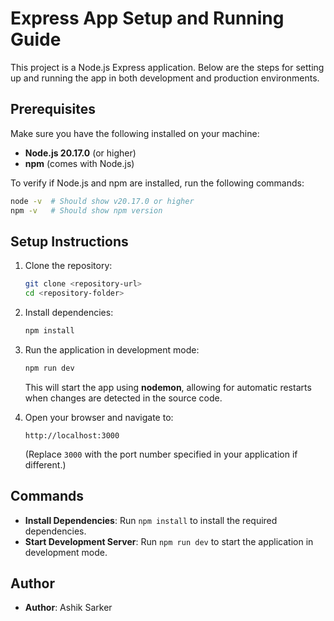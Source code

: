 # Express App Setup and Running Guide

This project is a Node.js Express application. Below are the steps for setting up and running the app in both development and production environments.

## Prerequisites

Make sure you have the following installed on your machine:

- **Node.js 20.17.0** (or higher)
- **npm** (comes with Node.js)

To verify if Node.js and npm are installed, run the following commands:

```bash
node -v  # Should show v20.17.0 or higher
npm -v   # Should show npm version
```

## Setup Instructions

1. Clone the repository:

   ```bash
   git clone <repository-url>
   cd <repository-folder>
   ```

2. Install dependencies:

   ```bash
   npm install
   ```

3. Run the application in development mode:

   ```bash
   npm run dev
   ```

   This will start the app using **nodemon**, allowing for automatic restarts when changes are detected in the source code.

4. Open your browser and navigate to:

   ```
   http://localhost:3000
   ```

   (Replace `3000` with the port number specified in your application if different.)

## Commands

- **Install Dependencies**: Run `npm install` to install the required dependencies.
- **Start Development Server**: Run `npm run dev` to start the application in development mode.

## Author

- **Author**: Ashik Sarker
